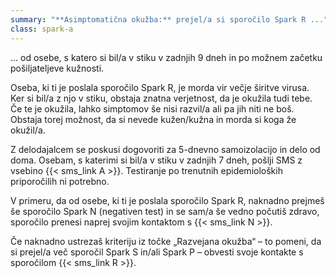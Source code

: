 ```yaml
---
summary: "**Asimptomatična okužba:** prejel/a si sporočilo Spark R ..."
class: spark-a
---
```

... od osebe, s katero si bil/a v stiku v zadnjih 9 dneh in po možnem začetku pošiljateljeve kužnosti.

Oseba, ki ti je poslala sporočilo Spark R, je morda vir večje širitve virusa. Ker si bil/a z njo v stiku,
obstaja znatna verjetnost, da je okužila tudi tebe. Če te je okužila, lahko simptomov še nisi razvil/a ali
pa jih niti ne boš. Obstaja torej možnost, da si nevede kužen/kužna in morda si koga že okužil/a.

Z delodajalcem se poskusi dogovoriti za 5-dnevno samoizolacijo in delo od doma. Osebam, s katerimi si bil/a v
stiku v zadnjih 7 dneh, pošlji SMS z vsebino {{< sms_link A >}}. Testiranje po trenutnih epidemioloških priporočilih ni potrebno.

V primeru, da od osebe, ki ti je poslala sporočilo Spark R, naknadno prejmeš še sporočilo Spark N (negativen
test) in se sam/a še vedno počutiš zdravo, sporočilo prenesi naprej svojim kontaktom s {{< sms_link N >}}.

Če naknadno ustrezaš kriteriju iz točke „Razvejana okužba“ – to pomeni, da si prejel/a več sporočil Spark S
in/ali Spark P – obvesti svoje kontakte s sporočilom {{< sms_link R >}}.